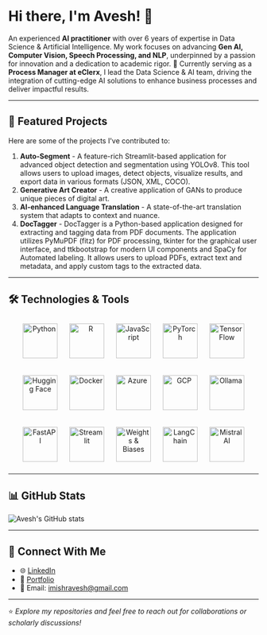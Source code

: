 # Hi there, I'm Avesh! 👋

An experienced **AI practitioner** with over 6 years of expertise in Data Science & Artificial Intelligence. My work focuses on advancing **Gen AI, Computer Vision, Speech Processing, and NLP**, underpinned by a passion for innovation and a dedication to academic rigor. 🚀 Currently serving as a **Process Manager at eClerx**, I lead the Data Science & AI team, driving the integration of cutting-edge AI solutions to enhance business processes and deliver impactful results.

---

## 🌟 Featured Projects
Here are some of the projects I've contributed to:
1. **Auto-Segment** - A feature-rich Streamlit-based application for advanced object detection and segmentation using YOLOv8. This tool allows users to upload images, detect objects, visualize results, and export data in various formats (JSON, XML, COCO).
2. **Generative Art Creator** - A creative application of GANs to produce unique pieces of digital art.
3. **AI-enhanced Language Translation** - A state-of-the-art translation system that adapts to context and nuance.
4. **DocTagger** - DocTagger is a Python-based application designed for extracting and tagging data from PDF documents. The application utilizes PyMuPDF (fitz) for PDF processing, tkinter for the graphical user interface, and ttkbootstrap for modern UI components and SpaCy for Automated labeling. It allows users to upload PDFs, extract text and metadata, and apply custom tags to the extracted data.

---

## 🛠️ Technologies & Tools

<div align="center">
<p align="center">
  <img src="https://cdn.jsdelivr.net/gh/devicons/devicon/icons/python/python-original.svg" alt="Python" width="70" height="70" style="margin: 10px;"/>
  <img src="https://cdn.jsdelivr.net/gh/devicons/devicon/icons/r/r-original.svg" alt="R" width="70" height="70" style="margin: 10px;"/>
  <img src="https://cdn.jsdelivr.net/gh/devicons/devicon/icons/javascript/javascript-original.svg" alt="JavaScript" width="70" height="70" style="margin: 10px;"/>
  <img src="https://cdn.jsdelivr.net/gh/devicons/devicon/icons/pytorch/pytorch-original.svg" alt="PyTorch" width="70" height="70" style="margin: 10px;"/>
  <img src="https://cdn.jsdelivr.net/gh/devicons/devicon/icons/tensorflow/tensorflow-original.svg" alt="TensorFlow" width="70" height="70" style="margin: 10px;"/>
</p>

<p align="center">
  <img src="https://huggingface.co/datasets/huggingface/brand-assets/resolve/main/hf-logo.svg" alt="Hugging Face" width="70" height="70" style="margin: 10px;"/>
  <img src="https://cdn.jsdelivr.net/gh/devicons/devicon/icons/docker/docker-original.svg" alt="Docker" width="70" height="70" style="margin: 10px;"/>
  <img src="https://cdn.jsdelivr.net/gh/devicons/devicon/icons/azure/azure-original.svg" alt="Azure" width="70" height="70" style="margin: 10px;"/>
  <img src="https://cdn.jsdelivr.net/gh/devicons/devicon/icons/googlecloud/googlecloud-original.svg" alt="GCP" width="70" height="70" style="margin: 10px;"/>
  <img src="https://ollama.com/public/ollama.png" alt="Ollama" width="70" height="70" style="margin: 10px;"/>
</p>

<p align="center">
  <img src="https://cdn.jsdelivr.net/gh/devicons/devicon/icons/fastapi/fastapi-original.svg" alt="FastAPI" width="70" height="70" style="margin: 10px;"/>
  <img src="https://seeklogo.com/images/S/streamlit-logo-1A3B208AE4-seeklogo.com.png" alt="Streamlit" width="70" height="70" style="margin: 10px;"/>
  <img src="https://cdn.prod.website-files.com/65264f6bf54e751c3a776db1/66d869126dc9da65a47f4a58_wandb.png" alt="Weights & Biases" width="70" height="70" style="margin: 10px;"/>
  <img src="https://registry.npmmirror.com/@lobehub/icons-static-png/latest/files/dark/langchain-color.png" alt="LangChain" width="70" height="70" style="margin: 10px;"/>
  <img src="https://res.cloudinary.com/apideck/image/upload/v1702333454/marketplaces/ckhg56iu1mkpc0b66vj7fsj3o/listings/1701285827271_q0bcc6.jpg" alt="Mistral AI" width="70" height="70" style="margin: 10px;"/>
</p>
</div>

---

## 📊 GitHub Stats
![Avesh's GitHub stats](https://github-readme-stats.vercel.app/api?username=iAveshh&show_icons=true&theme=default)

---

## 🤝 Connect With Me
- 🌐 [LinkedIn](https://www.linkedin.com/in/iavesh/)  
- 💼 [Portfolio](https://github.com/iAveshh)  
- 📧 Email: imishravesh@gmail.com 

---

⭐️ *Explore my repositories and feel free to reach out for collaborations or scholarly discussions!*
